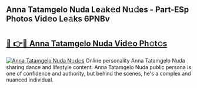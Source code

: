 ## Anna Tatamgelo Nuda Le𝚊k𝚎d N𝚞𝚍es - Part-ESp Photos Vid𝚎o Le𝚊ks 6PNBv

# <h2><a href="http://fbdho9.evod.top/?m=Anna+Tatamgelo+Nuda">🔗 👉🔴 Anna Tatamgelo Nuda Vid𝚎o Ph𝚘t𝚘s</a></h2>

[![Anna Tatamgelo Nuda N𝚞d𝚎s](https://i.imgur.com/8V9OHl7.gif)](http://fbdho9.evod.top/?m=Anna+Tatamgelo+Nuda)
Online personality Anna Tatamgelo Nuda sharing dance and lifestyle content. Anna Tatamgelo Nuda public persona is one of confidence and authority, but behind the scenes, he's a complex and nuanced individual. 
